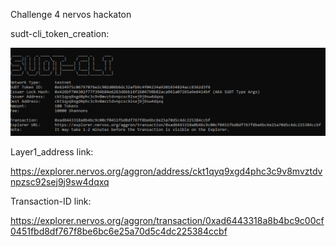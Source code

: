 Challenge 4 nervos hackaton 

sudt-cli_token_creation:

![Alt text](https://github.com/BCvsv/gitcoin-nervos/blob/main/Nervos%204/sudt-cli_token_creation.PNG?raw=true)

Layer1_address link:

https://explorer.nervos.org/aggron/address/ckt1qyq9xgd4phc3c9v8mvztdvnpzsc92sej9j9sw4dqxq

Transaction-ID link:

https://explorer.nervos.org/aggron/transaction/0xad6443318a8b4bc9c00cf0451fbd8df767f8be6bc6e25a70d5c4dc225384ccbf

